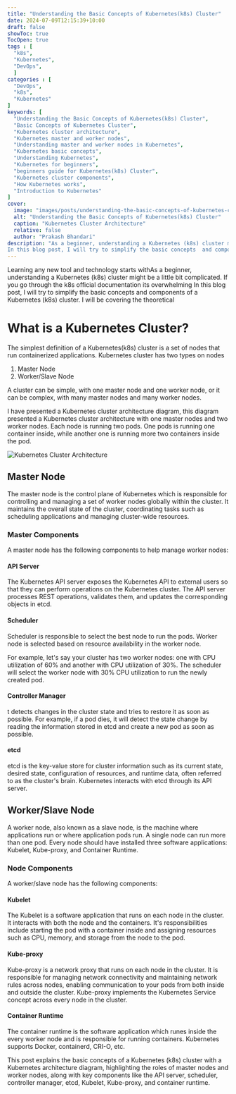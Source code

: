 ```yaml
---
title: "Understanding the Basic Concepts of Kubernetes(k8s) Cluster"
date: 2024-07-09T12:15:39+10:00
draft: false
showToc: true
TocOpen: true
tags : [
  "k8s",
  "Kubernetes",
  "DevOps",
  ]
categories : [
  "DevOps",
  "k8s",
  "Kubernetes"
]
keywords: [
  "Understanding the Basic Concepts of Kubernetes(k8s) Cluster",
  "Basic Concepts of Kubernetes Cluster",
  "Kubernetes cluster architecture", 
  "Kubernetes master and worker nodes",
  "Understanding master and worker nodes in Kubernetes",
  "Kubernetes basic concepts", 
  "Understanding Kubernetes", 
  "Kubernetes for beginners",
  "beginners guide for Kubernetes(k8s) Cluster",
  "Kubernetes cluster components", 
  "How Kubernetes works", 
  "Introduction to Kubernetes"
]
cover:
  image: "images/posts/understanding-the-basic-concepts-of-kubernetes-cluster/understanding-the-basic-concepts-of-kubernetes-cluster.png" # image path/url
  alt: "Understanding the Basic Concepts of Kubernetes(k8s) Cluster"
  caption: "Kubernetes Cluster Architecture"
  relative: false
  author: "Prakash Bhandari"
description: "As a beginner, understanding a Kubernetes (k8s) cluster might be a little bit complicated. 
In this blog post, I will try to simplify the basic concepts  and components of a Kubernetes (k8s) cluster."
---
```


Learning any new tool and technology starts withAs a beginner, understanding a Kubernetes (k8s) cluster might be a little bit complicated. If you go through the k8s official documentation its overwhelming 
In this blog post, I will try to simplify the basic concepts and components of a Kubernetes (k8s) cluster. I will be covering the theoretical 

# What is a Kubernetes Cluster?
The simplest definition of a Kubernetes(k8s) cluster is a set of nodes that run containerized applications. Kubernetes cluster has two types on nodes
1. Master Node
2. Worker/Slave Node
   
A cluster can be simple, with one master node and one worker node, or it can be complex, with many master nodes and many worker nodes.

I have presented a Kubernetes cluster architecture diagram, this diagram presented a Kubernetes cluster architecture with one master nodes
and two worker nodes. Each node is running two pods. One pods is running one container
inside, while another one is running more two containers inside the pod.

![Kubernetes Cluster Architecture](/images/posts/understanding-the-basic-concepts-of-kubernetes-cluster/understanding-the-basic-concepts-of-kubernetes-cluster.png#center)


## Master Node
The master node is the control plane of Kubernetes which is responsible for controlling and managing a set of worker nodes globally within the cluster. 
It maintains the overall state of the cluster, coordinating tasks such as scheduling applications and managing cluster-wide resources.
### Master Components
A master node has the following components to help manage worker nodes:
#### API Server

The Kubernetes API server exposes the Kubernetes API to external users so that they can perform operations on the Kubernetes cluster. 
The API server processes REST operations, validates them, and updates the corresponding objects in etcd.

#### Scheduler
Scheduler is responsible to select the best node to run the pods. 
Worker node is selected based on resource availability in the worker node.

For example, let's say your cluster has two worker nodes: one with CPU utilization of 60% and another with CPU utilization of 30%. 
The scheduler will select the worker node with 30% CPU utilization to run the newly created pod.
#### Controller Manager
t detects changes in the cluster state and tries to restore it as soon as possible. 
For example, if a pod dies, it will detect the state change by reading the information stored in etcd and create a new pod as soon as possible.
#### etcd

etcd is the key-value store for cluster information such as its current state, desired state, configuration of resources, and runtime data, often referred to as the cluster's brain. 
Kubernetes interacts with etcd through its API server.

## Worker/Slave Node
A worker node, also known as a slave node, is the machine where applications run or where application pods run. 
A single node can run more than one pod. 
Every node should have installed  three software applications: Kubelet, Kube-proxy, and Container Runtime.
### Node Components
A worker/slave node has the following components:
#### Kubelet
The Kubelet is a software application that runs on each node in the cluster. 
It interacts with both the node and the containers. 
It's responsibilities include starting the pod with a container inside 
and assigning resources such as CPU, memory, and storage from the node to the pod.
#### Kube-proxy
Kube-proxy is a network proxy that runs on each node in the cluster. 
It is responsible for managing network connectivity and maintaining network rules across nodes, enabling communication to your pods from both inside and outside the cluster.
Kube-proxy implements the Kubernetes Service concept across every node in the cluster.
#### Container Runtime
The container runtime is the software application which runes inside the every worker 
node and is responsible for running containers. Kubernetes supports Docker, containerd, CRI-O, etc.

This post explains the basic concepts of a Kubernetes (k8s) cluster with a Kubernetes architecture diagram,
highlighting the roles of master nodes and worker nodes, along with key components like the API server, 
scheduler, controller manager, etcd, Kubelet, Kube-proxy, and container runtime.

